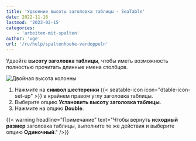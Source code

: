 ```yaml
---
title: 'Удвоение высоты заголовка таблицы - SeaTable'
date: 2022-11-16
lastmod: '2023-02-15'
categories:
    - 'arbeiten-mit-spalten'
author: 'vge'
url: '/ru/help/spaltenhoehe-verdoppeln'
---
```


Удвойте **высоту заголовка таблицы**, чтобы иметь возможность полностью прочитать длинные имена столбцов.

![Двойная высота колонны](https://seatable.io/wp-content/uploads/2022/11/Spaltenhoehe-verdoppeln.gif)

1. Нажмите на **символ шестеренки** {{< seatable-icon icon="dtable-icon-set-up" >}} в крайнем правом углу заголовка таблицы.
2. Выберите опцию **Установить высоту заголовка таблицы**.
3. Нажмите на опцию **Double**.

{{< warning  headline="Примечание"  text="Чтобы вернуть **исходный размер** заголовка таблицы, выполните те же действия и выберите опцию **Одиночный**." />}}
